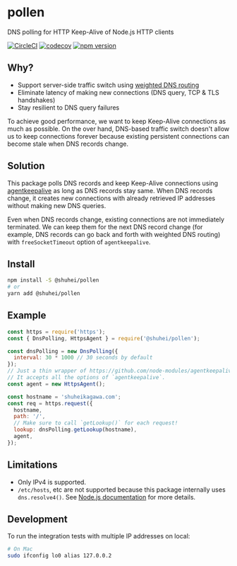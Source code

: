 # pollen

DNS polling for HTTP Keep-Alive of Node.js HTTP clients

[![CircleCI](https://circleci.com/gh/shuhei/pollen.svg?style=svg)](https://circleci.com/gh/shuhei/pollen)
[![codecov](https://codecov.io/gh/shuhei/pollen/branch/master/graph/badge.svg)](https://codecov.io/gh/shuhei/pollen)
[![npm version](https://badge.fury.io/js/%40shuhei%2Fpollen.svg)](https://badge.fury.io/js/%40shuhei%2Fpollen)

## Why?

- Support server-side traffic switch using [weighted DNS routing](https://docs.aws.amazon.com/Route53/latest/DeveloperGuide/routing-policy.html#routing-policy-weighted)
- Eliminate latency of making new connections (DNS query, TCP & TLS handshakes)
- Stay resilient to DNS query failures

To achieve good performance, we want to keep Keep-Alive connections as much as possible. On the over hand, DNS-based traffic switch doesn't allow us to keep connections forever because existing persistent connections can become stale when DNS records change.

## Solution

This package polls DNS records and keep Keep-Alive connections using [agentkeepalive](https://github.com/node-modules/agentkeepalive) as long as DNS records stay same. When DNS records change, it creates new connections with already retrieved IP addresses without making new DNS queries.

Even when DNS records change, existing connections are not immediately terminated. We can keep them for the next DNS record change (for example, DNS records can go back and forth with weighted DNS routing) with `freeSocketTimeout` option of `agentkeepalive`.

## Install

```sh
npm install -S @shuhei/pollen
# or
yarn add @shuhei/pollen
```

## Example

```js
const https = require('https');
const { DnsPolling, HttpsAgent } = require('@shuhei/pollen');

const dnsPolling = new DnsPolling({
  interval: 30 * 1000 // 30 seconds by default
});
// Just a thin wrapper of https://github.com/node-modules/agentkeepalive
// It accepts all the options of `agentkeepalive`.
const agent = new HttpsAgent();

const hostname = 'shuheikagawa.com';
const req = https.request({
  hostname,
  path: '/',
  // Make sure to call `getLookup()` for each request!
  lookup: dnsPolling.getLookup(hostname),
  agent,
});
```

## Limitations

- Only IPv4 is supported.
- `/etc/hosts`, etc are not supported because this package internally uses `dns.resolve4()`. See [Node.js documentation](https://nodejs.org/api/dns.html#dns_implementation_considerations) for more details.

## Development

To run the integration tests with multiple IP addresses on local:

```sh
# On Mac
sudo ifconfig lo0 alias 127.0.0.2
```
